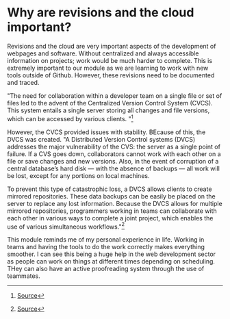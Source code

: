 # Why are revisions and the cloud important?

Revisions and the cloud are very important aspects of the development of webpages and software. Without centralized and always accessible information on projects; work would be much harder to complete. This is extremely important to our module as we are learning to work with new tools outside of Github. However, these revisions need to be documented and  traced.

"The need for collaboration within a developer team on a single file or set of files led to the advent of the Centralized Version Control System (CVCS). This system entails a single server storing all changes and file versions, which can be accessed by various clients. "[^1] 

However, the CVCS provided issues with stability. BEcause of this, the DVCS was created. "A Distributed Version Control systems (DVCS) addresses the major vulnerability of the CVS: the server as a single point of failure. If a CVS goes down, collaborators cannot work with each other on a file or save changes and new versions. Also, in the event of corruption of a central database’s hard disk — with the absence of backups — all work will be lost, except for any portions on local machines.

To prevent this type of catastrophic loss, a DVCS allows clients to create mirrored repositories. These data backups can be easily be placed on the server to replace any lost information. Because the DVCS allows for multiple mirrored repositories, programmers working in teams can collaborate with each other in various ways to complete a joint project, which enables the use of various simultaneous workflows."[^1]

This module reminds me of my personal experience in life. Working in teams and having the tools to do the work correctly makes everything smoother. I can see this being a huge help in the web development sector as people can work on things at different times depending on scheduling. THey can also have an active proofreading system through the use of teammates. 

[^1]: [Source](https://blog.udemy.com/git-tutorial-a-comprehensive-guide/#2_1)